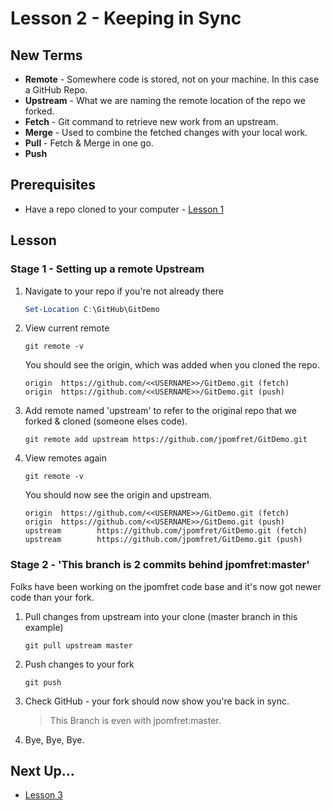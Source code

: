# Lesson 2 - Keeping in Sync

## New Terms
- **Remote** - Somewhere code is stored, not on your machine. In this case a GitHub Repo.
- **Upstream** - What we are naming the remote location of the repo we forked.
- **Fetch** - Git command to retrieve new work from an upstream.
- **Merge** - Used to combine the fetched changes with your local work.
- **Pull** - Fetch & Merge in one go.
- **Push**

## Prerequisites
- Have a repo cloned to your computer - [Lesson 1](../Lessons/Lesson1.md)

## Lesson

### Stage 1 - Setting up a remote Upstream
1. Navigate to your repo if you're not already there

    ``` PowerShell
    Set-Location C:\GitHub\GitDemo
    ```

2. View current remote
    ```
    git remote -v
    ```

    You should see the origin, which was added when you cloned the repo.

    ```
    origin  https://github.com/<<USERNAME>>/GitDemo.git (fetch)
    origin  https://github.com/<<USERNAME>>/GitDemo.git (push)
    ```

3. Add remote named 'upstream' to refer to the original repo that we forked & cloned (someone elses code).

    ```
    git remote add upstream https://github.com/jpomfret/GitDemo.git
    ```

4. View remotes again
    ```
    git remote -v
    ```

    You should now see the origin and upstream.

    ```
    origin  https://github.com/<<USERNAME>>/GitDemo.git (fetch)
    origin  https://github.com/<<USERNAME>>/GitDemo.git (push)
    upstream        https://github.com/jpomfret/GitDemo.git (fetch)
    upstream        https://github.com/jpomfret/GitDemo.git (push)
    ```

### Stage 2 - 'This branch is 2 commits behind jpomfret:master'
Folks have been working on the jpomfret code base and it's now got newer code than your fork.

1. Pull changes from upstream into your clone (master branch in this example)

    ```
    git pull upstream master
    ```

2. Push changes to your fork

    ```
    git push
    ```

3. Check GitHub - your fork should now show you're back in sync.
    > This Branch is even with jpomfret:master.

4. Bye, Bye, Bye.


## Next Up...
- [Lesson 3](../Lessons/Lesson3.md)
